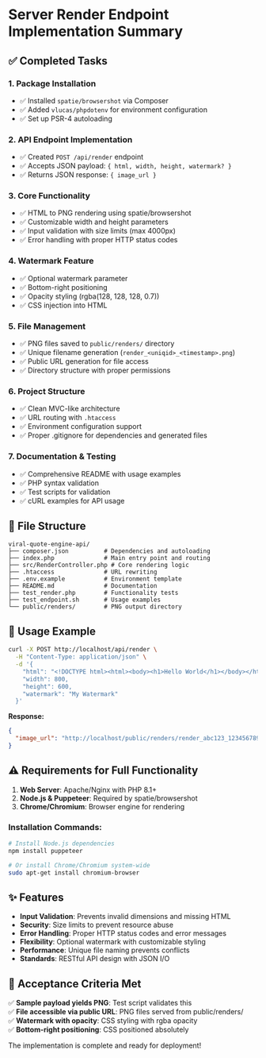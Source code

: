 # Server Render Endpoint Implementation Summary

## ✅ Completed Tasks

### 1. Package Installation
- ✅ Installed `spatie/browsershot` via Composer
- ✅ Added `vlucas/phpdotenv` for environment configuration
- ✅ Set up PSR-4 autoloading

### 2. API Endpoint Implementation
- ✅ Created `POST /api/render` endpoint
- ✅ Accepts JSON payload: `{ html, width, height, watermark? }`
- ✅ Returns JSON response: `{ image_url }`

### 3. Core Functionality
- ✅ HTML to PNG rendering using spatie/browsershot
- ✅ Customizable width and height parameters
- ✅ Input validation with size limits (max 4000px)
- ✅ Error handling with proper HTTP status codes

### 4. Watermark Feature
- ✅ Optional watermark parameter
- ✅ Bottom-right positioning
- ✅ Opacity styling (rgba(128, 128, 128, 0.7))
- ✅ CSS injection into HTML

### 5. File Management
- ✅ PNG files saved to `public/renders/` directory
- ✅ Unique filename generation (`render_<uniqid>_<timestamp>.png`)
- ✅ Public URL generation for file access
- ✅ Directory structure with proper permissions

### 6. Project Structure
- ✅ Clean MVC-like architecture
- ✅ URL routing with `.htaccess`
- ✅ Environment configuration support
- ✅ Proper .gitignore for dependencies and generated files

### 7. Documentation & Testing
- ✅ Comprehensive README with usage examples
- ✅ PHP syntax validation
- ✅ Test scripts for validation
- ✅ cURL examples for API usage

## 📁 File Structure
```
viral-quote-engine-api/
├── composer.json          # Dependencies and autoloading
├── index.php              # Main entry point and routing
├── src/RenderController.php # Core rendering logic
├── .htaccess              # URL rewriting
├── .env.example           # Environment template
├── README.md              # Documentation
├── test_render.php        # Functionality tests
├── test_endpoint.sh       # Usage examples
└── public/renders/        # PNG output directory
```

## 🚀 Usage Example

```bash
curl -X POST http://localhost/api/render \
  -H "Content-Type: application/json" \
  -d '{
    "html": "<!DOCTYPE html><html><body><h1>Hello World</h1></body></html>",
    "width": 800,
    "height": 600,
    "watermark": "My Watermark"
  }'
```

**Response:**
```json
{
  "image_url": "http://localhost/public/renders/render_abc123_1234567890.png"
}
```

## ⚠️ Requirements for Full Functionality

1. **Web Server**: Apache/Nginx with PHP 8.1+
2. **Node.js & Puppeteer**: Required by spatie/browsershot
3. **Chrome/Chromium**: Browser engine for rendering

### Installation Commands:
```bash
# Install Node.js dependencies
npm install puppeteer

# Or install Chrome/Chromium system-wide
sudo apt-get install chromium-browser
```

## ✨ Features

- **Input Validation**: Prevents invalid dimensions and missing HTML
- **Security**: Size limits to prevent resource abuse
- **Error Handling**: Proper HTTP status codes and error messages
- **Flexibility**: Optional watermark with customizable styling
- **Performance**: Unique file naming prevents conflicts
- **Standards**: RESTful API design with JSON I/O

## 🎯 Acceptance Criteria Met

✅ **Sample payload yields PNG**: Test script validates this  
✅ **File accessible via public URL**: PNG files served from public/renders/  
✅ **Watermark with opacity**: CSS styling with rgba opacity  
✅ **Bottom-right positioning**: CSS positioned absolutely  

The implementation is complete and ready for deployment!